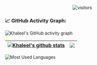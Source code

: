 <p align="center">
    <img src="https://visitor-badge.laobi.icu/badge?page_id=khaleeljageer.khaleeljageer" alt="visitors"/>   
</p>

<!--   GitHub stats graph -->
### 📈 GitHub Activity Graph:
![Khaleel's GitHub activity graph](https://activity-graph.herokuapp.com/graph?username=khaleeljageer&hide_border=true&theme=redical)

| <a href="https://github.com/khaleeljageer/"><img align="center" src="https://github-readme-stats.vercel.app/api?username=khaleeljageer&show_icons=true&include_all_commits=true&theme=radical&hide_border=true" alt="Khaleel's github stats" /></a> | <a href="https://github.com/khaleeljageer/"><img align="center" src="https://github-readme-streak-stats.herokuapp.com/?user=khaleeljageer&theme=radical&hide_border=true" /></a>
| ------------- | ------------- |

![Most Used Languages](https://github-readme-stats.vercel.app/api/top-langs/?username=khaleeljageer&layout=compact&theme=radical&hide_border=true&langs_count=8)
